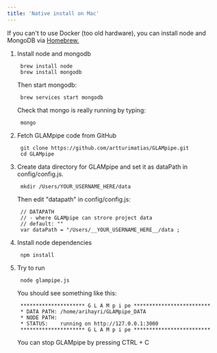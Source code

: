 ```yaml
---
title: 'Native install on Mac'
---
```


If you can't to use Docker (too old hardware), you can install node and MongoDB via [Homebrew.](https://brew.sh/) 

1. Install node and mongodb

		brew install node
        brew install mongodb
        
	Then start mongodb:

		brew services start mongodb
        
    Check that mongo is really running by typing:
    
    	mongo

2. Fetch GLAMpipe code from GitHub

        git clone https://github.com/artturimatias/GLAMpipe.git
        cd GLAMpipe

3. Create data directory for GLAMpipe and set it as dataPath in config/config.js.


        mkdir /Users/YOUR_USERNAME_HERE/data 
        
    Then edit "datapath" in config/config.js:

        // DATAPATH
        // - where GLAMpipe can strore project data
        // default: ""
        var dataPath = "/Users/__YOUR_USERNAME_HERE__/data ;

4. Install node dependencies

        npm install

5. Try to run

        node glampipe.js

    You should see something like this:
    
        ********************* G L A M p i pe *************************
        * DATA PATH: /home/arihayri/GLAMpipe_DATA
        * NODE PATH: 
        * STATUS:    running on http://127.0.0.1:3000
        ********************* G L A M p i pe *************************
        
    You can stop GLAMpipe by pressing CTRL + C